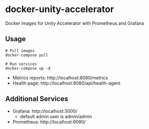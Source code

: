 # docker-unity-accelerator
Docker images for Unity Accelerator with Prometheus and Grafana

## Usage

```
# Pull images
docker-compose pull

# Run services
docker-compose up -d
```

- Metrics reports: http://localhost:8080/metrics
- Health page: http://localhost:8080/api/health-agent

## Additional Services

- Grafana: http://localhost:3000/
    - default admin user is admin/admin
- Prometheus: http://localhost:9090/
